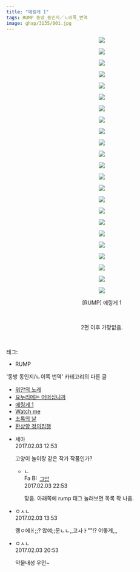 ```yaml
---
title: "에링게 1"
tags: RUMP 동방_동인지／ㄴ이쪽_번역
image: ghap/3135/001.jpg
---
```

<div class="article">
<p style="text-align: center; clear: none; float: none;"><img src="{{ site.nasurl }}/ghap/3135/001.jpg"/></p>
<p style="text-align: center; clear: none; float: none;"><img src="{{ site.nasurl }}/ghap/3135/002.jpg"/></p>
<p style="text-align: center; clear: none; float: none;"><img src="{{ site.nasurl }}/ghap/3135/003.jpg"/></p>
<p style="text-align: center; clear: none; float: none;"><img src="{{ site.nasurl }}/ghap/3135/004.jpg"/></p>
<p style="text-align: center; clear: none; float: none;"><img src="{{ site.nasurl }}/ghap/3135/005.jpg"/></p>
<p style="text-align: center; clear: none; float: none;"><img src="{{ site.nasurl }}/ghap/3135/006.jpg"/></p>
<p style="text-align: center; clear: none; float: none;"><img src="{{ site.nasurl }}/ghap/3135/007.jpg"/></p>
<p style="text-align: center; clear: none; float: none;"><img src="{{ site.nasurl }}/ghap/3135/008.jpg"/></p>
<p style="text-align: center; clear: none; float: none;"><img src="{{ site.nasurl }}/ghap/3135/009.jpg"/></p>
<p style="text-align: center; clear: none; float: none;"><img src="{{ site.nasurl }}/ghap/3135/010.jpg"/></p>
<p style="text-align: center; clear: none; float: none;"><img src="{{ site.nasurl }}/ghap/3135/011.jpg"/></p>
<p style="text-align: center; clear: none; float: none;"><img src="{{ site.nasurl }}/ghap/3135/012.jpg"/></p>
<p style="text-align: center; clear: none; float: none;"><img src="{{ site.nasurl }}/ghap/3135/013.jpg"/></p>
<p style="text-align: center; clear: none; float: none;"><img src="{{ site.nasurl }}/ghap/3135/014.jpg"/></p>
<p style="text-align: center; clear: none; float: none;"><img src="{{ site.nasurl }}/ghap/3135/015.jpg"/></p>
<p style="text-align: center; clear: none; float: none;"><img src="{{ site.nasurl }}/ghap/3135/016.jpg"/></p>
<p style="text-align: center; clear: none; float: none;"><img src="{{ site.nasurl }}/ghap/3135/017.jpg"/></p>
<p style="text-align: center; clear: none; float: none;"><img src="{{ site.nasurl }}/ghap/3135/018.jpg"/></p>
<p style="text-align: center; clear: none; float: none;"><img src="{{ site.nasurl }}/ghap/3135/019.jpg"/></p>
<p style="text-align: center; clear: none; float: none;"><img src="{{ site.nasurl }}/ghap/3135/020.jpg"/></p>
<p style="text-align: center; clear: none; float: none;"><img src="{{ site.nasurl }}/ghap/3135/021.jpg"/></p>
<p style="text-align: center; clear: none; float: none;"><img src="{{ site.nasurl }}/ghap/3135/022.jpg"/></p>
<p style="text-align: center; clear: none; float: none;"><img src="{{ site.nasurl }}/ghap/3135/023.jpg"/></p>
<p style="text-align: center; clear: none; float: none;">[RUMP] 에링게 1</p>
<p style="text-align: center; clear: none; float: none;"><br/></p>
<p style="text-align: center; clear: none; float: none;">2편 이후 가망없음.</p>
<p><br/></p>
</div><div class="tagTrail">
<p>태그: </p>
<ul>
<li>RUMP</li>
</ul>
</div><div class="another">
<p>'동방 동인지/ㄴ이쪽 번역' 카테고리의 다른 글</p>
<ul>
<li><a href="/2017-02-12-ghap_3147">위안의 노래</a></li>
<li><a href="/2017-02-11-ghap_3146">요누리메는 어떠십니까</a></li>
<li><a href="/2017-02-03-ghap_3135">에링게 1</a></li>
<li><a href="/2017-01-28-ghap_3127">Watch me</a></li>
<li><a href="/2017-01-27-ghap_3126">초록의 날</a></li>
<li><a href="/2017-01-20-ghap_3123">환상향 정의집행</a></li>
</ul>
</div><div class="cb_module cb_fluid">
<div class="cb_wrt cb_profile">
<div class="comment">
<ul>
<li class="cb_thumb_off" id="comment14905941">
<div class="cb_comment_area">
<div class="cb_info_area">
<div class="cb_section">
<span class="cb_nick_name">세아</span>
</div>
<div class="cb_section">
<span class="cb_date">2017.02.03 12:53 </span>
</div>
</div>
<div class="cb_dsc_comment">
<p class="cb_dsc">
											고양이 놀이랑 같은 작가 작품인가?
										</p>
</div>
<ul>
<li class="cb_thumb_off" id="comment14906394">
<span class="cb_bu_subnode">ㄴ</span>
<div class="cb_comment_area">
<div class="cb_info_area">
<div class="cb_section">
<span class="cb_nick_name"><img alt="Favicon of https://ghaptouhou.tistory.com" height="16" onerror="this.onerror=null;this.parentNode.removeChild(this)" src="https://ghaptouhou.tistory.com/favicon.ico" width="16"/> <img alt="BlogIcon" height="16" onerror="this.parentNode.removeChild(this)" src="https://ghaptouhou.tistory.com/index.gif" width="16"/> <a href="https://ghaptouhou.tistory.com" onclick="return openLinkInNewWindow(this)"> 그압</a><span class="tistoryProfileLayerTrigger" onclick='TistoryProfile.show(event, this, {"title":"\uc800\uae30 \uc774\uac70 \ub098\uc911\uc5d0 \uc218\uc815 \uac00\ub2a5\ud558\ub098\uc694","url":"https:\/\/ghap.tistory.com","nickname":"\uadf8\uc555","items":[]}); return false;'></span></span>
</div>
<div class="cb_section">
<span class="cb_date">2017.02.03 22:53 </span>
</div>
</div>
<div class="cb_dsc_comment">
<p class="cb_dsc">
																맞음. 아래쪽에 rump 태그 눌러보면 목록 좍 나옴.
															</p>
</div>
</div>
</li>
</ul>
</div></li>
<li class="cb_thumb_off" id="comment14905999">
<div class="cb_comment_area">
<div class="cb_info_area">
<div class="cb_section">
<span class="cb_nick_name">ㅇㅅㄴ</span>
</div>
<div class="cb_section">
<span class="cb_date">2017.02.03 13:53 </span>
</div>
</div>
<div class="cb_dsc_comment">
<p class="cb_dsc">
											옝ㅇ에ㅐ;;? 않얘;;문ㄴㄴ,,고ㅘㅏ""!? 어똫계,,,
										</p>
</div>
</div></li>
<li class="cb_thumb_off" id="comment14906280">
<div class="cb_comment_area">
<div class="cb_info_area">
<div class="cb_section">
<span class="cb_nick_name">ㅇㅅㄴ</span>
</div>
<div class="cb_section">
<span class="cb_date">2017.02.03 20:53 </span>
</div>
</div>
<div class="cb_dsc_comment">
<p class="cb_dsc">
											약물내성 우먼~
										</p>
</div>
</div></li>
</ul>
</div>
</div><!-- commentList close -->
</div>
